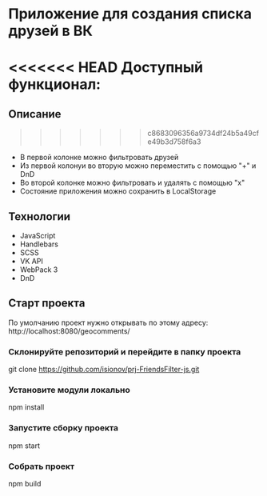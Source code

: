 # Приложение для создания списка друзей в ВК

<<<<<<< HEAD
Доступный функционал:
=======
## Описание
>>>>>>> c8683096356a9734df24b5a49cfe49b3d758f6a3

- В первой колонке можно фильтровать друзей
- Из первой колонуи во вторую можно переместить с помощью "+" и DnD
- Во второй колонке можно фильтровать и удалять с помощью "х"
- Cостояние приложения можно сохранить в LocalStorage

## Технологии

- JavaScript
- Handlebars
- SCSS
- VK API
- WebPack 3
- DnD

## Старт проекта

По умолчанию проект нужно открывать по этому адресу: http://localhost:8080/geocomments/

### Склонируйте репозиторий и перейдите в папку проекта

git clone https://github.com/isionov/prj-FriendsFilter-js.git

### Установите модули локально

npm install

### Запустите сборку проекта

npm start

### Собрать проект

npm build
